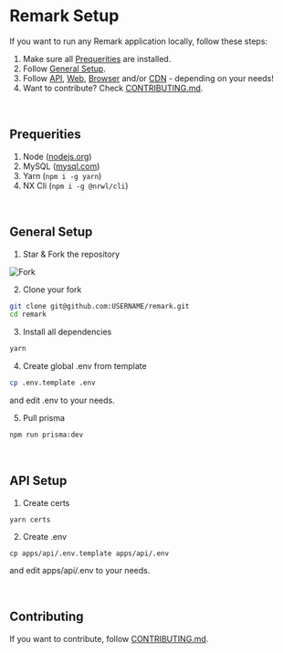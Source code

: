 # Remark Setup

If you want to run any Remark application locally, follow these steps:

1. Make sure all [Prequerities](SETUP.md#Prequerities) are installed.
2. Follow [General Setup](SETUP.md#General-Setup).
3. Follow [API](SETUP.md#API-Setup), [Web](SETUP.md#Web-Setup), [Browser](SETIP.md#Browser-Setup) and/or [CDN](SETIP.md#CDN-Setup) - depending on your needs!
4. Want to contribute? Check [CONTRIBUTING.md](CONTRIBUTING.md).

<br />

## Prequerities

1. Node ([nodejs.org](https://nodejs.org/en/download/))
2. MySQL ([mysql.com](https://www.mysql.com/de/downloads/))
3. Yarn (`npm i -g yarn`)
4. NX Cli (`npm i -g @nrwl/cli`)

<br />

## General Setup

1. Star & Fork the repository

![Fork](https://imgur.com/GeR5OCY.png)

2. Clone your fork

```bash
git clone git@github.com:USERNAME/remark.git
cd remark
```

3. Install all dependencies

```bash
yarn
```

4. Create global .env from template

```bash
cp .env.template .env
```

and edit .env to your needs.

5. Pull prisma

```bash
npm run prisma:dev
```

<br />

## API Setup

1. Create certs

```
yarn certs
```

2. Create .env

```
cp apps/api/.env.template apps/api/.env
```

and edit apps/api/.env to your needs.

<br />

## Contributing

If you want to contribute, follow [CONTRIBUTING.md](CONTRIBUTING.md).
